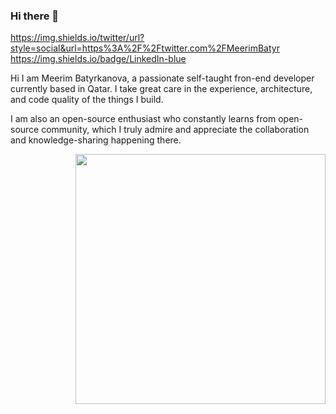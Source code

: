 ### Hi there 👋 

<!--
**meerimbatyr/meerimbatyr** is a ✨ _special_ ✨ repository because its `README.md` (this file) appears on your GitHub profile.

Here are some ideas to get you started:

- 🔭 I’m currently working on ...
- 🌱 I’m currently learning ...
- 👯 I’m looking to collaborate on ...
- 🤔 I’m looking for help with ...
- 💬 Ask me about ...
- 📫 How to reach me: ...
- 😄 Pronouns: ...
- ⚡ Fun fact: ...
-->


https://img.shields.io/twitter/url?style=social&url=https%3A%2F%2Ftwitter.com%2FMeerimBatyr
https://img.shields.io/badge/LinkedIn-blue


Hi I am  Meerim Batyrkanova, a passionate self-taught fron-end developer currently based in Qatar.  I take great care in the experience, architecture, and code quality of the things I build.

I am also an open-source enthusiast who constantly learns from open-source community, which I truly admire and appreciate the collaboration and knowledge-sharing happening there.




<div id="header" align="right">
  <img src="https://media.giphy.com/media/hpXdHPfFI5wTABdDx9/giphy.gif" width="400"/>
</div>


